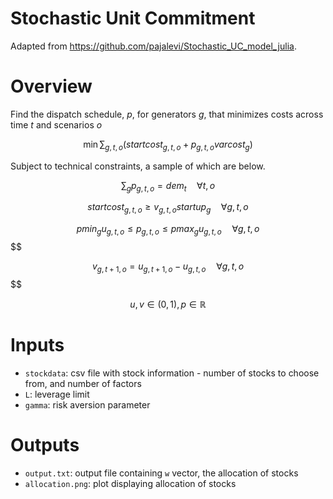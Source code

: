 # Stochastic Unit Commitment

Adapted from https://github.com/pajalevi/Stochastic_UC_model_julia.

# Overview

Find the dispatch schedule, $p$, for generators $g$, that minimizes costs across time $t$ and scenarios $o$

$$\min\sum_{g,t,o}(startcost_{g,t,o}+p_{g,t,o} varcost_g)$$

Subject to technical constraints, a sample of which are below.

$$\sum_g p_{g,t,o}={dem}_t\quad\forall t,o$$

$$startcost_{g,t,o}\geq v_{g,t,o}startup_g\quad\forall g,t,o$$

$$pmin_g u_{g,t,o} \leq p_{g,t,o} \leq pmax_g u_{g,t,o}\quad\forall g,t,o$$$$

$$v_{g,t+1,o}=u_{g,t+1,o}-u_{g,t,o}\quad\forall g,t,o$$$$

$$u,v\in(0,1),p\in\mathbb{R}$$




# Inputs

* `stockdata`: csv file with stock information - number of stocks to choose from, and number of factors
* `L`: leverage limit
* `gamma`: risk aversion parameter


# Outputs

* `output.txt`: output file containing `w` vector, the allocation of stocks
* `allocation.png`: plot displaying allocation of stocks